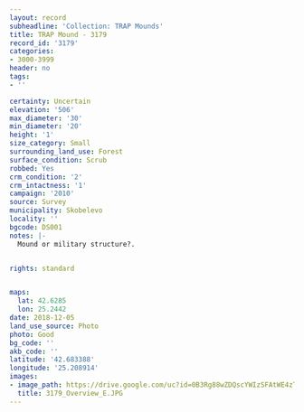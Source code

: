 ```yaml
---
layout: record
subheadline: 'Collection: TRAP Mounds'
title: TRAP Mound - 3179
record_id: '3179'
categories:
- 3000-3999
header: no
tags:
- ''

certainty: Uncertain
elevation: '506'
max_diameter: '30'
min_diameter: '20'
height: '1'
size_category: Small
surrounding_land_use: Forest
surface_condition: Scrub
robbed: Yes
crm_condition: '2'
crm_intactness: '1'
campaign: '2010'
source: Survey
municipality: Skobelevo
locality: ''
bgcode: DS001
notes: |-
  Mound or military structure?.


rights: standard


maps:
  lat: 42.6285
  lon: 25.2442
date: 2018-12-05
land_use_source: Photo
photo: Good
bg_code: ''
akb_code: ''
latitude: '42.683388'
longitude: '25.208914'
images:
- image_path: https://drive.google.com/uc?id=0B3Rg88wZDQscYWIzSFAtWE4zTms
  title: 3179_Overview_E.JPG
---
```

